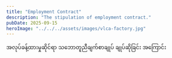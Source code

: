 ```yaml
---
title: "Employment Contract"
description: "The stipulation of employment contract."
pubDate: 2025-09-15
heroImage: "../../../assets/images/vlca-factory.jpg"
---
```


အလုပ်ခန့်ထားမှုဆိုင်ရာ သဘောတူညီချက်စာချုပ် ချုပ်ဆိုခြင်း အကြောင်း